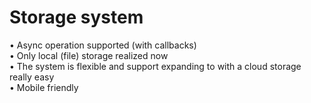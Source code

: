 # Storage system

• Async operation supported (with callbacks)<br>
• Only local (file) storage realized now<br>
• The system is flexible and support expanding to with a cloud storage really easy<br>
• Mobile friendly<br>
